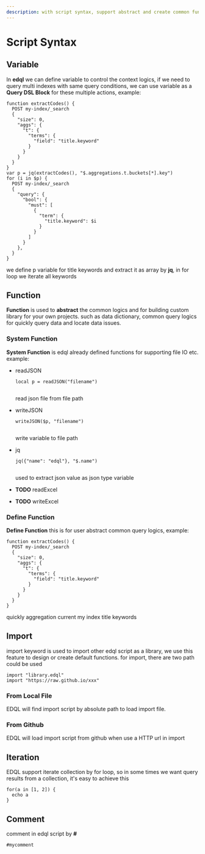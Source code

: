 ```yaml
---
description: with script syntax, support abstract and create common functions
---
```


# Script Syntax

## Variable

In **edql** we can define variable to control the context logics, if we need to query multi indexes with same query conditions, we can use variable as a **Query DSL Block** for these multiple actions, example:

```
function extractCodes() {
  POST my-index/_search
  {
    "size": 0,
    "aggs": {
      "t": {
        "terms": {
          "field": "title.keyword"
        }
      }
    }
  }
}
var p = jq(extractCodes(), "$.aggregations.t.buckets[*].key")
for (i in $p) {
  POST my-index/_search
  {
    "query": {
      "bool": {
        "must": [
          {
            "term": {
              "title.keyword": $i
            }
          }
        ]
      }
    },
  }
}
```

we define p variable for title keywords and extract it as array by **jq**, in for loop we iterate all keywords

## Function

**Function** is used to **abstract** the common logics and for building custom library for your own projects. such as data dictionary, common query logics for quickly query data and locate data issues.

### System Function

**System Function** is edql already defined functions for supporting file IO etc. example:

*   readJSON

    ```
    local p = readJSON("filename")
        
    ```

    read json file from file path
*   writeJSON

    ```
    writeJSON($p, "filename")
        
    ```

    write variable to file path
*   jq

    ```
    jq({"name": "edql"}, "$.name")
        
    ```

    used to extract json value as json type variable
* **TODO** readExcel
* **TODO** writeExcel

### Define Function

**Define Function** this is for user abstract common query logics, example:

```
function extractCodes() {
  POST my-index/_search
  {
    "size": 0,
    "aggs": {
      "t": {
        "terms": {
          "field": "title.keyword"
        }
      }
    }
  }
}
```

quickly aggregation current my index title keywords

## Import

import keyword is used to import other edql script as  a library, we use this feature to design or create default functions. for import, there are two path could be used

```
import "library.edql"
import "https://raw.github.io/xxx"
```

### From Local File

EDQL will find import script by absolute path to load import file.

### From Github

EDQL will load import script from github when use a HTTP url in import

## Iteration

EDQL support iterate collection by for loop, so in some times we want query results from a collection, it's easy to achieve this

```
for(a in [1, 2]) {
  echo a
}
```

## Comment

comment in edql script by **#**

```
#mycomment
```
